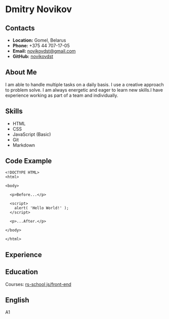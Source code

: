 # Dmitry Novikov
## Contacts
* **Location:** Gomel, Belarus
* **Phone:** +375 44 707-17-05
* **Email:** novikovdst@gmail.com
* **GitHub:** [novikovdst](https://github.com/novikovdst)
## About Me
I am able to handle multiple tasks on a daily basis. I use a creative approach to problem solve.
I am always energetic and eager to learn new skills.I have experience working as part of a team and individually.

## Skills
*  HTML
*  CSS
*  JavaScript (Basic)
*  Git
*  Markdown
## Code Example
```
<!DOCTYPE HTML>
<html>

<body>

  <p>Before...</p>

  <script>
    alert( 'Hello World!' );
  </script>

  <p>...After.</p>

</body>

</html>
```
## Experience
## Education
Courses:
[rs-school js/front-end](https://rs.school/js-stage0/)

## English
A1
